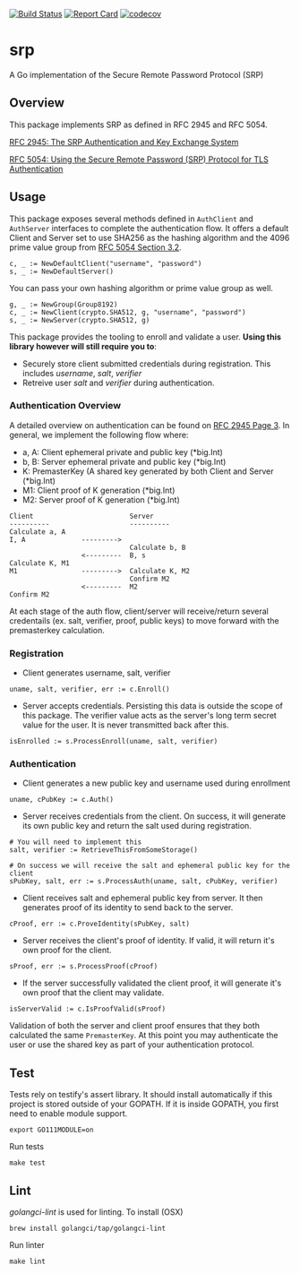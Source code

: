 [![Build Status](https://travis-ci.org/fmitra/srp.svg?branch=master)](https://travis-ci.org/fmitra/srp) [![Report Card](https://goreportcard.com/badge/github.com/fmitra/srp)](https://goreportcard.com/badge/github.com/fmitra/srp) [![codecov](https://codecov.io/gh/fmitra/srp/branch/master/graph/badge.svg)](https://codecov.io/gh/fmitra/srp)

# srp

A Go implementation of the Secure Remote Password Protocol (SRP)

## Overview

This package implements SRP as defined in RFC 2945 and RFC 5054.

[RFC 2945: The SRP Authentication and Key Exchange System](https://tools.ietf.org/html/rfc2945)

[RFC 5054:  Using the Secure Remote Password (SRP) Protocol for TLS Authentication](https://tools.ietf.org/html/rfc5054)

## Usage

This package exposes several methods defined in `AuthClient` and `AuthServer` interfaces
to complete the authentication flow. It offers a default Client and Server set to use
SHA256 as the hashing algorithm and the 4096 prime value group from [RFC 5054 Section 3.2](https://tools.ietf.org/html/rfc5054#section-3.2).

```
c, _ := NewDefaultClient("username", "password")
s, _ := NewDefaultServer()
```

You can pass your own hashing algorithm or prime value group as well.

```
g, _ := NewGroup(Group8192)
c, _ := NewClient(crypto.SHA512, g, "username", "password")
s, _ := NewServer(crypto.SHA512, g)
```

This package provides the tooling to enroll and validate a user. **Using this library
however will still require you to**:

* Securely store client submitted credentials during registration.
This includes *username*, *salt*, *verifier*
* Retreive user *salt* and *verifier* during authentication.

### Authentication Overview

A detailed overview on authentication can be found on [RFC 2945 Page 3](https://tools.ietf.org/html/rfc2945).
In general, we implement the following flow where:

* a, A: Client ephemeral private and public key (*big.Int)
* b, B: Server ephemeral private and public key (*big.Int)
* K: PremasterKey (A shared key generated by both Client and Server (*big.Int)
* M1: Client proof of K generation (*big.Int)
* M2: Server proof of K generation (*big.Int)

```
Client                        Server
----------                    ----------
Calculate a, A
I, A              --------->
                              Calculate b, B
                  <---------  B, s
Calculate K, M1
M1                --------->  Calculate K, M2
                              Confirm M2
                  <---------  M2
Confirm M2
```

At each stage of the auth flow, client/server will receive/return several credentails
(ex. salt, verifier, proof, public keys) to move forward with the premasterkey
calculation.

### Registration

* Client generates username, salt, verifier

```
uname, salt, verifier, err := c.Enroll()
```

* Server accepts credentials. Persisting this data is outside the scope of
this package. The verifier value acts as the server's long term secret value
for the user. It is never transmitted back after this.

```
isEnrolled := s.ProcessEnroll(uname, salt, verifier)
```

### Authentication

* Client generates a new public key and username used during enrollment

```
uname, cPubKey := c.Auth()
```

* Server receives credentials from the client. On success, it will generate
its own public key and return the salt used during registration.

```
# You will need to implement this
salt, verifier := RetrieveThisFromSomeStorage()

# On success we will receive the salt and ephemeral public key for the client
sPubKey, salt, err := s.ProcessAuth(uname, salt, cPubKey, verifier)
```

* Client receives salt and ephemeral public key from server. It then generates
proof of its identity to send back to the server.

```
cProof, err := c.ProveIdentity(sPubKey, salt)
```

* Server receives the client's proof of identity. If valid, it will return it's
own proof for the client.

```
sProof, err := s.ProcessProof(cProof)
```

* If the server successfully validated the client proof, it will generate it's
own proof that the client may validate.

```
isServerValid := c.IsProofValid(sProof)
```

Validation of both the server and client proof ensures that they both calculated
the same `PremasterKey`. At this point you may authenticate the user or use the
shared key as part of your authentication protocol.

## Test

Tests rely on testify's assert library. It should install automatically if this
project is stored outside of your GOPATH. If it is inside GOPATH, you first need
to enable module support.

```
export GO111MODULE=on
```

Run tests

```
make test
```

## Lint

*golangci-lint* is used for linting. To install (OSX)

```
brew install golangci/tap/golangci-lint
```

Run linter

```
make lint
```
